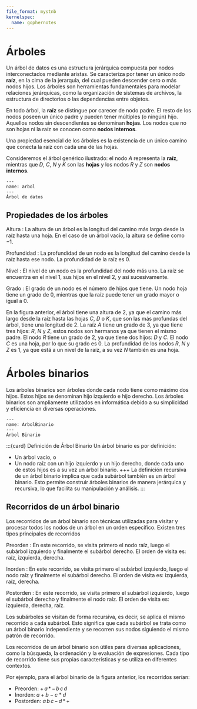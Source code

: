 ```yaml
---
file_format: mystnb
kernelspec:
  name: gophernotes
---
```


# Árboles

Un árbol de datos es una estructura jerárquica compuesta por nodos interconectados mediante aristas. Se caracteriza por tener un único nodo **raíz**, en la cima de la jerarquía, del cual pueden descender cero o más nodos hijos. Los árboles son herramientas fundamentales para modelar relaciones jerárquicas, como la organización de sistemas de archivos, la estructura de directorios o las dependencias entre objetos.

En todo árbol, la **raíz** se distingue por carecer de nodo padre. El resto de los nodos poseen un único padre y pueden tener múltiples (o ningún) hijo. Aquellos nodos sin descendientes se denominan **hojas**. Los nodos que no son hojas ni la raíz se conocen como **nodos internos**. 


Una propiedad esencial de los árboles es la existencia de un único camino que conecta la raíz con cada una de las hojas.

Consideremos el árbol genérico ilustrado: el nodo $A$ representa la **raíz**, mientras que $D$, $C$, $N$ y $K$ son las **hojas** y los nodos $R$ y $Z$ son **nodos internos**.

```{figure} ../assets/images/Arbol.svg
---
name: arbol
---
Árbol de datos
```

## Propiedades de los árboles

Altura
: La altura de un árbol es la longitud del camino más largo desde la raíz hasta una hoja. En el caso de un árbol vacío, la altura se define como $-1$.

Profundidad
: La profundidad de un nodo es la longitud del camino desde la raíz hasta ese nodo. La profundidad de la raíz es $0$.

Nivel
: El nivel de un nodo es la profundidad del nodo más uno. La raíz se encuentra en el nivel $1$, sus hijos en el nivel $2$, y así sucesivamente.

Grado
: El grado de un nodo es el número de hijos que tiene. Un nodo hoja tiene un grado de $0$, mientras que la raíz puede tener un grado mayor o igual a $0$.

En la figura anterior, el árbol tiene una altura de 2, ya que el camino más largo desde la raíz hasta las hojas $C$, $D$ o $K$, que son las más profundas del árbol, tiene una longitud de 2. La raíz $A$ tiene un grado de 3, ya que tiene tres hijos: $R$, $N$ y $Z$, estos nodos son hermanos ya que tienen el mismo padre. El nodo $R$ tiene un grado de 2, ya que tiene dos hijos: $D$ y $C$. El nodo $C$ es una hoja, por lo que su grado es 0. La profundidad de los nodos $R$, $N$ y $Z$ es 1, ya que está a un nivel de la raíz, a su vez $N$ también es una hoja.

# Árboles binarios

Los árboles binarios son árboles donde cada nodo tiene como máximo dos hijos. Estos hijos se denominan hijo izquierdo e hijo derecho. Los árboles binarios son ampliamente utilizados en informática debido a su simplicidad y eficiencia en diversas operaciones.

```{figure} ../assets/images/ABB.svg
---
name: ArbolBinario
---
Árbol Binario
```
:::{card} Definición de Árbol Binario
Un árbol binario es por definición:

- Un árbol vacío, o
- Un nodo raíz con un hijo izquierdo y un hijo derecho, donde cada uno de estos hijos es a su vez un árbol binario.
+++
La definición recursiva de un árbol binario implica que cada subárbol también es un árbol binario. Esto permite construir árboles binarios de manera jerárquica y recursiva, lo que facilita su manipulación y análisis.
:::

## Recorridos de un árbol binario

Los recorridos de un árbol binario son técnicas utilizadas para visitar y procesar todos los nodos de un árbol en un orden específico. Existen tres tipos principales de recorridos

Preorden
: En este recorrido, se visita primero el nodo raíz, luego el subárbol izquierdo y finalmente el subárbol derecho. El orden de visita es: raíz, izquierda, derecha.

Inorden
: En este recorrido, se visita primero el subárbol izquierdo, luego el nodo raíz y finalmente el subárbol derecho. El orden de visita es: izquierda, raíz, derecha.

Postorden
: En este recorrido, se visita primero el subárbol izquierdo, luego el subárbol derecho y finalmente el nodo raíz. El orden de visita es: izquierda, derecha, raíz.

Los subárboles se visitan de forma recursiva, es decir, se aplica el mismo recorrido a cada subárbol. Esto significa que cada subárbol se trata como un árbol binario independiente y se recorren sus nodos siguiendo el mismo patrón de recorrido.

Los recorridos de un árbol binario son útiles para diversas aplicaciones, como la búsqueda, la ordenación y la evaluación de expresiones. Cada tipo de recorrido tiene sus propias características y se utiliza en diferentes contextos.

Por ejemplo, para el árbol binario de la figura anterior, los recorridos serían:
- Preorden: $+ \, a \, * \, - \, b \, c \, d$
- Inorden: $a + b - c * d$
- Postorden: $a \, b \, c \, - \, d \, * \, +$